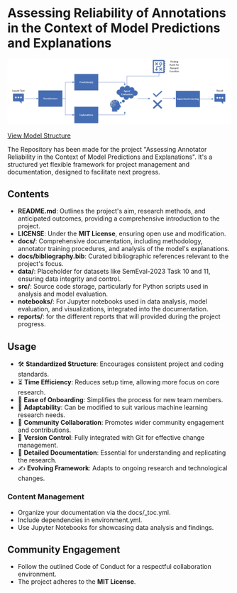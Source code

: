 # Assessing Reliability of Annotations in the Context of Model Predictions and Explanations

![Model Struture](https://github.com/hadimh93/Explainable_Annotations_Reliability/blob/main/reports/figures/model.jpg?raw=true)


[View Model Structure](https://github.com/hadimh93/Explainable_Annotations_Reliability/blob/main/reports/figures/model.pdf)


The Repository has been made for the project "Assessing Annotator Reliability in the Context of Model Predictions and Explanations". It's a structured yet flexible framework for project management and documentation, designed to facilitate next progress.

## Contents

- **README.md**: Outlines the project's aim, research methods, and anticipated outcomes, providing a comprehensive introduction to the project.
- **LICENSE**: Under the **MIT License**, ensuring open use and modification.
- **docs/**: Comprehensive documentation, including methodology, annotator training procedures, and analysis of the model's explanations.
- **docs/bibliography.bib**: Curated bibliographic references relevant to the project's focus.
- **data/**: Placeholder for datasets like SemEval-2023 Task 10 and 11, ensuring data integrity and control.
- **src/**: Source code storage, particularly for Python scripts used in analysis and model evaluation.
- **notebooks/**: For Jupyter notebooks used in data analysis, model evaluation, and visualizations, integrated into the documentation.
- **reports/**: for the different reports that will provided during the project progress.

## Usage

- 🛠️ **Standardized Structure**: Encourages consistent project and coding standards.
- ⏳ **Time Efficiency**: Reduces setup time, allowing more focus on core research.
- 🚀 **Ease of Onboarding**: Simplifies the process for new team members.
- 🎨 **Adaptability**: Can be modified to suit various machine learning research needs.
- 🤝 **Community Collaboration**: Promotes wider community engagement and contributions.
- 🔄 **Version Control**: Fully integrated with Git for effective change management.
- 📖 **Detailed Documentation**: Essential for understanding and replicating the research.
- ✍️ **Evolving Framework**: Adapts to ongoing research and technological changes.


### Content Management

- Organize your documentation via the docs/_toc.yml.
- Include dependencies in environment.yml.
- Use Jupyter Notebooks for showcasing data analysis and findings.

## Community Engagement

- Follow the outlined Code of Conduct for a respectful collaboration environment.
- The project adheres to the **MIT License**.

 
